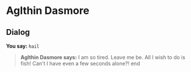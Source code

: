 # Aglthin Dasmore







## Dialog

**You say:** `hail`



>**Aglthin Dasmore says:** I am so tired.  Leave me be.  All I wish to do is fish!  Can't I have even a few seconds alone?!
end